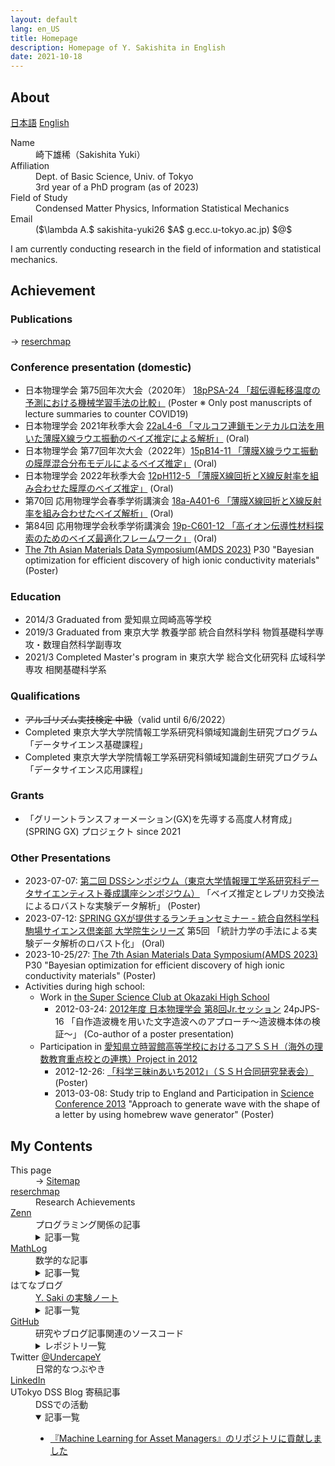 ```yaml
---
layout: default
lang: en_US
title: Homepage
description: Homepage of Y. Sakishita in English
date: 2021-10-18
---
```


## About

[日本語](./index) [English](./index_en)

<dl>
<dt>Name</dt>
<dd>崎下雄稀（Sakishita Yuki）</dd>
<dt>Affiliation</dt>
<dd>Dept. of Basic Science, Univ. of Tokyo<br>
3rd year of a PhD program (as of 2023)</dd>
<dt>Field of Study</dt>
<dd>Condensed Matter Physics, Information Statistical Mechanics</dd>
<dt>Email</dt>
<dd> ($\lambda A.$ sakishita-yuki26 $A$ g.ecc.u-tokyo.ac.jp) $@$ </dd>
</dl>

I am currently conducting research in the field of information and statistical mechanics.

## Achievement

### Publications

→ <a href="https://researchmap.jp/yuki_sakishita">reserchmap</a>

### Conference presentation (domestic)

- 日本物理学会 第75回年次大会（2020年）  [18pPSA-24 「超伝導転移温度の予測における機械学習手法の比較」](https://w4.gakkai-web.net/jps_search/2020sp/data/html/program06.html#j18pPSA:~:text=%E8%B6%85%E4%BC%9D%E5%B0%8E%E8%BB%A2%E7%A7%BB%E6%B8%A9%E5%BA%A6%E3%81%AE%E4%BA%88%E6%B8%AC%E3%81%AB%E3%81%8A%E3%81%91%E3%82%8B%E6%A9%9F%E6%A2%B0%E5%AD%A6%E7%BF%92%E6%89%8B%E6%B3%95%E3%81%AE%E6%AF%94%E8%BC%83) (Poster ※ Only post manuscripts of lecture summaries to counter COVID19)
- 日本物理学会 2021年秋季大会  [22aL4-6 「マルコフ連鎖モンテカルロ法を用いた薄膜X線ラウエ振動のベイズ推定による解析」](https://w4.gakkai-web.net/jps_search/2021au/data/html/program11.html#:~:text=%E3%83%9E%E3%83%AB%E3%82%B3%E3%83%95%E9%80%A3%E9%8E%96%E3%83%A2%E3%83%B3%E3%83%86%E3%82%AB%E3%83%AB%E3%83%AD%E6%B3%95%E3%82%92%E7%94%A8%E3%81%84%E3%81%9F%E8%96%84%E8%86%9CX%E7%B7%9A%E3%83%A9%E3%82%A6%E3%82%A8%E6%8C%AF%E5%8B%95%E3%81%AE%E3%83%99%E3%82%A4%E3%82%BA%E6%8E%A8%E5%AE%9A%E3%81%AB%E3%82%88%E3%82%8B%E8%A7%A3%E6%9E%90) (Oral)
- 日本物理学会 第77回年次大会（2022年）[15pB14-11 「薄膜X線ラウエ振動の膜厚混合分布モデルによるベイズ推定」](https://onsite.gakkai-web.net/jps/jps_search/2022sp/data2/html/program11.html#:~:text=%E8%96%84%E8%86%9CX%E7%B7%9A%E3%83%A9%E3%82%A6%E3%82%A8%E6%8C%AF%E5%8B%95%E3%81%AE%E8%86%9C%E5%8E%9A%E6%B7%B7%E5%90%88%E5%88%86%E5%B8%83%E3%83%A2%E3%83%87%E3%83%AB%E3%81%AB%E3%82%88%E3%82%8B%E3%83%99%E3%82%A4%E3%82%BA%E6%8E%A8%E5%AE%9A) (Oral)
- 日本物理学会 2022年秋季大会  [12pH112-5 「薄膜X線回折とX線反射率を組み合わせた膜厚のベイズ推定」](https://onsite.gakkai-web.net/jps/jps_search/2022au/data2/html/program11.html#j12pH112:~:text=%E8%96%84%E8%86%9CX%E7%B7%9A%E5%9B%9E%E6%8A%98%E3%81%A8X%E7%B7%9A%E5%8F%8D%E5%B0%84%E7%8E%87%E3%82%92%E7%B5%84%E3%81%BF%E5%90%88%E3%82%8F%E3%81%9B%E3%81%9F%E8%86%9C%E5%8E%9A%E3%81%AE%E3%83%99%E3%82%A4%E3%82%BA%E6%8E%A8%E5%AE%9A) (Oral)
- 第70回 応用物理学会春季学術講演会 [18a-A401-6 「薄膜X線回折とX線反射率を組み合わせたベイズ解析」](https://confit.atlas.jp/guide/event/jsap2023s/subject/18a-A401-6/advanced) (Oral)
- 第84回 応用物理学会秋季学術講演会 [19p-C601-12 「高イオン伝導性材料探索のためのベイズ最適化フレームワーク」](https://pub.confit.atlas.jp/ja/event/jsap2023a/presentation/19p-C601-12) (Oral)
- [The 7th Asian Materials Data Symposium(AMDS 2023)](https://www.amds2023.com/index.php) P30 "Bayesian optimization for efficient discovery of high ionic conductivity materials" (Poster)

### Education

- 2014/3 Graduated from 愛知県立岡崎高等学校
- 2019/3 Graduated from 東京大学 教養学部 統合自然科学科 物質基礎科学専攻・数理自然科学副専攻
- 2021/3 Completed Master's program in 東京大学 総合文化研究科 広域科学専攻 相関基礎科学系

### Qualifications

- ~~アルゴリズム実技検定 中級~~（valid until 6/6/2022）
- Completed 東京大学大学院情報工学系研究科領域知識創生研究プログラム「データサイエンス基礎課程」
- Completed 東京大学大学院情報工学系研究科領域知識創生研究プログラム「データサイエンス応用課程」

### Grants

- 「グリーントランスフォーメーション(GX)を先導する高度人材育成」(SPRING GX) プロジェクト since 2021

### Other Presentations

- 2023-07-07: [第二回 DSSシンポジウム（東京大学情報理工学系研究科データサイエンティスト養成講座シンポジウム）](http://symposium.dss.i.u-tokyo.ac.jp/) 「ベイズ推定とレプリカ交換法によるロバストな実験データ解析」 (Poster)
- 2023-07-12: [SPRING GXが提供するランチョンセミナー - 統合自然科学科 駒場サイエンス倶楽部 大学院生シリーズ](http://wings-abc.c.u-tokyo.ac.jp/%e9%a7%92%e5%a0%b4%e3%82%b5%e3%82%a4%e3%82%a8%e3%83%b3%e3%82%b9%e5%80%b6%e6%a5%bd%e9%83%a8/) 第5回 「統計力学の手法による実験データ解析のロバスト化」 (Oral)
- 2023-10-25/27: [The 7th Asian Materials Data Symposium(AMDS 2023)](https://www.amds2023.com/index.php) P30 "Bayesian optimization for efficient discovery of high ionic conductivity materials" (Poster)
- Activities during high school:
  - Work in [the Super Science Club at Okazaki High School](https://sites.google.com/view/okazaki-h-sshc/about)
    - 2012-03-24: [2012年度 日本物理学会 第8回Jr.セッション](https://www.gakkai-web.net/butsuri-jrsession/2012/program.html) 24pJPS-16 「自作造波機を用いた文字造波へのアプローチ～造波機本体の検証～」 (Co-author of a poster presentation)
  - Participation in [愛知県立時習館高等学校におけるコアＳＳＨ（海外の理数教育重点校との連携）Project in 2012](https://jishukan-h.aichi-c.ed.jp/old/ja/coressh/guideline.html)
    - 2012-12-26: [「科学三昧inあいち2012」（ＳＳＨ合同研究発表会）](https://okazaki-h.aichi-c.ed.jp/ssh/h24/h24_coressh_zanmai.html) (Poster)
    - 2013-03-08: Study trip to England and Participation in [Science Conference 2013](https://intranet.stpaulsschool.org.uk/science/for-students/old-trips-and-events/science-conference-2013) "Approach to generate wave with the shape of a letter by using homebrew wave generator" (Poster)

## My Contents


<dl>
    <dt>This page</dt>
    <dd>→ <a href="./posts/sitemap">Sitemap</a></dd>
    <dt><a href="https://researchmap.jp/yuki_sakishita">reserchmap</a></dt>
    <dd>Research Achievements</dd>
    <dt><a href="https://zenn.dev/ysaki51">Zenn</a></dt>
    <dd>プログラミング関係の記事</dd>
    <dd>
        <details>
            <summary>記事一覧</summary>
            <div>
                <ul>
                    <li><a href="https://zenn.dev/ysaki51/articles/45d180e3755410">C#におけるベクトル的データ構造のパフォーマンス比較①</a></li>
                    <li><a href="https://zenn.dev/ysaki51/articles/47122564898e5d">C#におけるベクトル的データ構造のパフォーマンス比較②</a></li>
                </ul>
            </div>
        </details>
    </dd>
    <dt><a href="https://mathlog.info/users/2173/articles">MathLog</a></dt>
    <dd>数学的な記事</dd>
    <dd>
        <details>
            <summary>記事一覧</summary>
            <div>
                <ul>
                    <li><a href="https://mathlog.info/articles/2644">傾きを共有して切片が異なるデータ列の線形回帰</a></li>
                    <li><a href="https://mathlog.info/articles/2936">相関係数と線形回帰の関係</a></li>
                    <li><a href="https://mathlog.info/articles/3146">2点の最短経路が直線であることを変分法で示す</a></li>
                </ul>
            </div>
        </details>
    </dd>
    <dt>はてなブログ</dt>
    <dd><a href="https://undercapey.hatenablog.com/">Y. Saki の実験ノート</a></dd>
    <dd>
        <details>
            <summary>記事一覧</summary>
            <div>
                <ul>
                    <li><a href="https://undercapey.hatenablog.com/entry/2022/08/22/154815">2重の三角関数の級数展開とBessel関数とJosephson効果</a></li>
                </ul>
            </div>
        </details>
    </dd>
    <dt><a href="https://github.com/Y-Saki26">GitHub</a></dt>
    <dd>研究やブログ記事関連のソースコード</dd>
    <dd>
        <details>
            <summary>レポジトリ一覧</summary>
            <div>
                <ul>
                    <li><a href="https://github.com/Y-Saki26/pages" title="pages">pages</a><br>
                        本サイト
                    </li>
                    <li><a href="https://github.com/Y-Saki26/memorandum" title="memorandum">memorandum</a><br>
                        備忘録用コード集
                        <ul>
                            <li><a href="https://github.com/Y-Saki26/memorandum/tree/main/SimpleNeuralNet-hands-on" title="SimpleNeuralNet-hands-on">SimpleNeuralNet-hands-on</a><br>
                                skleran風APIラッパー skorch を用いた PyTorch によるニューラルネットの構築・学習・検証の覚書
                            </li>
                            <li><a href="https://github.com/Y-Saki26/memorandum/tree/main/MatInterp" title="MatInterp">MatInterp</a><br>
                                ニューラルネットを用いて3次元曲面補間を行うアプリケーション MatInterp を導入し適当な問題で動かせるようする．
                            </li>
                            <li><a href="https://github.com/Y-Saki26/memorandum/tree/main/MachineEpsilon" title="MachineEpsilon">MachineEpsilon</a><br>
                                Python と C# で計算機イプシロンの計算．</li>
                            <li><a href="https://github.com/Y-Saki26/memorandum/tree/main/MazeGenerator" title="MazeGenerator">MazeGenerator</a><br>
                                壁伸ばし法による迷路生成アルゴリズム．</li>
                        </ul>
                    </li>
                    <li><a href="https://github.com/Y-Saki26/pages-blog-template-minimal">pages-blog-template-minimal</a><br>
                        Jekyll で GitHub Pages の Website を作る際のテンプレート</li>
                    <li><a href="https://github.com/Y-Saki26/benchmarks">benchmarks</a><br>
                        ベンチマーク集
                        <ul>
                            <li><a href="https://github.com/Y-Saki26/benchmarks/tree/main/Benchmark/Vectors" title="Vectors">Vectors</a><br>
                                C# で数個の要素をベクトル的演算したときの比較<br>
                                <a href="https://zenn.dev/ysaki51/articles/45d180e3755410">Zennの記事</a> 参照．
                            </li>
                        </ul>
                    </li>
                    <li><a href="https://github.com/Y-Saki26/remcmc" title="remcmc">remcmc</a><br>
                        レプリカ交換MCMCの計算(開発中)
                    </li>
                    <li><a href="https://github.com/Y-Saki26/CSVOpener" title="CSVOpener">CSVOpener</a><br>
                        UTF-8のCSVファイルを文字化けせずに開く
                    </li>
                    <li><a href="https://github.com/Y-Saki26/Machine-Learning-for-Asset-Managers" title="Machine-Learning-for-Asset-Managers">Machine-Learning-for-Asset-Managers</a><br>
                        "Machine-Learning-for-Asset-Managers" のサンプルコード集のFork．バグ修正．
                    </li>
                </ul>
            </div>
        </details>
    </dd>
    <dt>Twitter <a href="https://twitter.com/UndercapeY">@UndercapeY</a></dt>
    <dd>日常的なつぶやき</dd>
    <dt><a href="https://www.linkedin.com/in/yuki-sakishita">LinkedIn</a></dt>
    <dt>UTokyo DSS Blog 寄稿記事</dt>
    <dd>DSSでの活動</dd>
    <dd>
        <details open>
            <summary>記事一覧</summary>
            <div>
                <ul>
                    <li><a
                            href="https://dss.i.u-tokyo.ac.jp/blog/%e3%80%8emachine-learning-for-asset-managers%e3%80%8f%e3%81%ae%e3%83%aa%e3%83%9d%e3%82%b8%e3%83%88%e3%83%aa%e3%81%ab%e8%b2%a2%e7%8c%ae%e3%81%97%e3%81%be%e3%81%97%e3%81%9f/">『Machine
                            Learning for Asset Managers』のリポジトリに貢献しました</a></li>
                </ul>
            </div>
        </details>
    </dd>
</dl>

